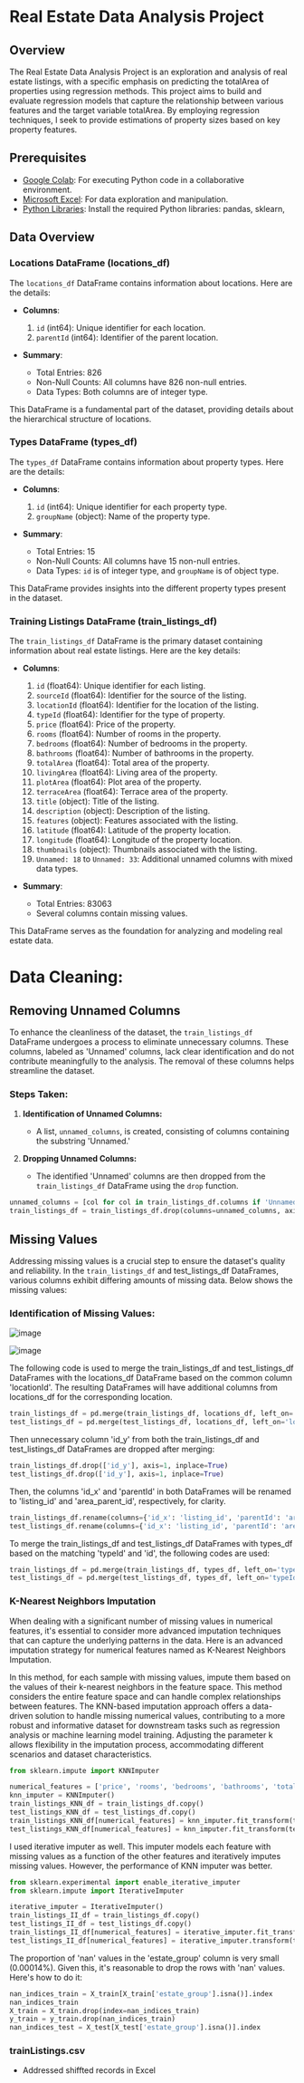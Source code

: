 # **Real Estate Data Analysis Project**

## Overview   

The Real Estate Data Analysis Project is an exploration and analysis of real estate listings, with a specific emphasis on predicting the totalArea of properties using regression methods. This project aims to build and evaluate regression models that capture the relationship between various features and the target variable totalArea. By employing regression techniques, I seek to provide estimations of property sizes based on key property features.

## Prerequisites
- [Google Colab](https://colab.research.google.com/): For executing Python code in a collaborative environment.
- [Microsoft Excel](https://www.microsoft.com/en-us/microsoft-365/excel): For data exploration and manipulation.
- [Python Libraries](#python-libraries): Install the required Python libraries: pandas, sklearn, 

## Data Overview

### Locations DataFrame (locations_df)

The `locations_df` DataFrame contains information about locations. Here are the details:

- **Columns**:
  1. `id` (int64): Unique identifier for each location.
  2. `parentId` (int64): Identifier of the parent location.

- **Summary**:
  - Total Entries: 826
  - Non-Null Counts: All columns have 826 non-null entries.
  - Data Types: Both columns are of integer type.

This DataFrame is a fundamental part of the dataset, providing details about the hierarchical structure of locations.


### Types DataFrame (types_df)

The `types_df` DataFrame contains information about property types. Here are the details:

- **Columns**:
  1. `id` (int64): Unique identifier for each property type.
  2. `groupName` (object): Name of the property type.

- **Summary**:
  - Total Entries: 15
  - Non-Null Counts: All columns have 15 non-null entries.
  - Data Types: `id` is of integer type, and `groupName` is of object type.

This DataFrame provides insights into the different property types present in the dataset.


### Training Listings DataFrame (train_listings_df)

The `train_listings_df` DataFrame is the primary dataset containing information about real estate listings. Here are the key details:

- **Columns**:
  1. `id` (float64): Unique identifier for each listing.
  2. `sourceId` (float64): Identifier for the source of the listing.
  3. `locationId` (float64): Identifier for the location of the listing.
  4. `typeId` (float64): Identifier for the type of property.
  5. `price` (float64): Price of the property.
  6. `rooms` (float64): Number of rooms in the property.
  7. `bedrooms` (float64): Number of bedrooms in the property.
  8. `bathrooms` (float64): Number of bathrooms in the property.
  9. `totalArea` (float64): Total area of the property.
  10. `livingArea` (float64): Living area of the property.
  11. `plotArea` (float64): Plot area of the property.
  12. `terraceArea` (float64): Terrace area of the property.
  13. `title` (object): Title of the listing.
  14. `description` (object): Description of the listing.
  15. `features` (object): Features associated with the listing.
  16. `latitude` (float64): Latitude of the property location.
  17. `longitude` (float64): Longitude of the property location.
  18. `thumbnails` (object): Thumbnails associated with the listing.
  19. `Unnamed: 18` to `Unnamed: 33`: Additional unnamed columns with mixed data types.

- **Summary**:
  - Total Entries: 83063
  - Several columns contain missing values.

This DataFrame serves as the foundation for analyzing and modeling real estate data.



# Data Cleaning:

## Removing Unnamed Columns

To enhance the cleanliness of the dataset, the `train_listings_df` DataFrame undergoes a process to eliminate unnecessary columns. These columns, labeled as 'Unnamed' columns, lack clear identification and do not contribute meaningfully to the analysis. The removal of these columns helps streamline the dataset.

### Steps Taken:

1. **Identification of Unnamed Columns:**
   - A list, `unnamed_columns`, is created, consisting of columns containing the substring 'Unnamed.'

2. **Dropping Unnamed Columns:**
   - The identified 'Unnamed' columns are then dropped from the `train_listings_df` DataFrame using the `drop` function.

```python
unnamed_columns = [col for col in train_listings_df.columns if 'Unnamed' in col]
train_listings_df = train_listings_df.drop(columns=unnamed_columns, axis=1)

```


## Missing Values

Addressing missing values is a crucial step to ensure the dataset's quality and reliability. In the `train_listings_df` and test_listings_df DataFrames, various columns exhibit differing amounts of missing data. Below shows the missing values:

### Identification of Missing Values:

![image](https://github.com/atefeharani/Capstone/assets/67924193/3ec352b0-e14b-4856-87e2-e198020691a7)


![image](https://github.com/atefeharani/Capstone/assets/67924193/17aec03c-908b-407d-a8f7-64348a18753c)





The following code  is used to merge the train_listings_df and test_listings_df DataFrames with the locations_df DataFrame based on the common column 'locationId'. The resulting DataFrames will have additional columns from locations_df for the corresponding location.

```python
train_listings_df = pd.merge(train_listings_df, locations_df, left_on='locationId', right_on='id', how='left')
test_listings_df = pd.merge(test_listings_df, locations_df, left_on='locationId', right_on='id', how='left')
```

Then unnecessary column 'id_y' from both the train_listings_df and test_listings_df DataFrames are dropped after merging:

```python
train_listings_df.drop(['id_y'], axis=1, inplace=True)
test_listings_df.drop(['id_y'], axis=1, inplace=True)
```

Then, the columns 'id_x' and 'parentId' in both DataFrames will be renamed to 'listing_id' and 'area_parent_id', respectively, for clarity.

```python
train_listings_df.rename(columns={'id_x': 'listing_id', 'parentId': 'area_parent_id'}, inplace=True)
test_listings_df.rename(columns={'id_x': 'listing_id', 'parentId': 'area_parent_id'}, inplace=True)
```


To merge the train_listings_df and test_listings_df DataFrames with types_df  based on the matching 'typeId' and 'id', the following codes are used:
```python
train_listings_df = pd.merge(train_listings_df, types_df, left_on='typeId', right_on='id', how='left')
test_listings_df = pd.merge(test_listings_df, types_df, left_on='typeId', right_on='id', how='left')
```


### **K-Nearest Neighbors Imputation**

When dealing with a significant number of missing values in numerical features, it's essential to consider more advanced imputation techniques that can capture the underlying patterns in the data. Here is an advanced imputation strategy for numerical features named as K-Nearest Neighbors Imputation.

In this method, for each sample with missing values, impute them based on the values of their k-nearest neighbors in the feature space.
This method considers the entire feature space and can handle complex relationships between features. The KNN-based imputation approach offers a data-driven solution to handle missing numerical values, contributing to a more robust and informative dataset for downstream tasks such as regression analysis or machine learning model training. Adjusting the parameter k allows flexibility in the imputation process, accommodating different scenarios and dataset characteristics.


```python
from sklearn.impute import KNNImputer

numerical_features = ['price', 'rooms', 'bedrooms', 'bathrooms', 'totalArea', 'livingArea', 'plotArea', 'terraceArea', 'latitude', 'longitude']
knn_imputer = KNNImputer()
train_listings_KNN_df = train_listings_df.copy()
test_listings_KNN_df = test_listings_df.copy()
train_listings_KNN_df[numerical_features] = knn_imputer.fit_transform(train_listings_KNN_df[numerical_features])
test_listings_KNN_df[numerical_features] = knn_imputer.fit_transform(test_listings_KNN_df[numerical_features])
```

I used iterative imputer as well. This imputer models each feature with missing values as a function of the other features and iteratively imputes missing values. However, the performance  of KNN imputer was better. 

```python
from sklearn.experimental import enable_iterative_imputer
from sklearn.impute import IterativeImputer

iterative_imputer = IterativeImputer()
train_listings_II_df = train_listings_df.copy()
test_listings_II_df = test_listings_df.copy()
train_listings_II_df[numerical_features] = iterative_imputer.fit_transform(train_listings_II_df[numerical_features])
test_listings_II_df[numerical_features] = iterative_imputer.transform(test_listings_II_df[numerical_features])
```

The proportion of 'nan' values in the 'estate_group' column is very small (0.00014%). Given this, it's reasonable to drop the rows with 'nan' values. Here's how to do it:

```python
nan_indices_train = X_train[X_train['estate_group'].isna()].index
nan_indices_train
X_train = X_train.drop(index=nan_indices_train)
y_train = y_train.drop(nan_indices_train)
nan_indices_test = X_test[X_test['estate_group'].isna()].index
```


### trainListings.csv    
- Addressed shiffted records in Excel
